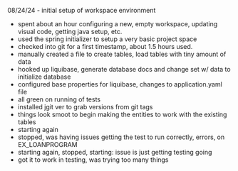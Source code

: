 08/24/24 - initial setup of workspace environment
  - spent about an hour configuring a new, empty workspace, updating visual code, getting java setup, etc.
  - used the spring initializer to setup a very basic project space
  - checked into git for a first timestamp, about 1.5 hours used.
  - manually created a file to create tables, load tables with tiny amount of data
  - hooked up liquibase, generate database docs and change set w/ data to initialize database
  - configured base properties for liquibase, changes to application.yaml file
  - all green on running of tests
  - installed jgit ver to grab versions from git tags
  - things look smoot to begin making the entities to work with the existing tables
  - starting again
  - stopped, was having issues getting the test to run correctly, errors, on EX_LOANPROGRAM
  - starting again, stopped, starting: issue is just getting testing going
  - got it to work in testing, was trying too many things
